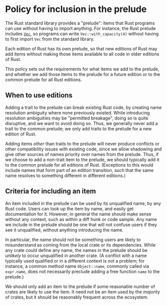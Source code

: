 Policy for inclusion in the prelude
===================================

The Rust standard library provides a "prelude": items that Rust programs can
use without having to import anything. For instance, the Rust prelude includes
[`Vec`](https://doc.rust-lang.org/std/vec/struct.Vec.html), so programs can
write `Vec::with_capacity(4)` without having to first import `Vec` from the
standard library.

Each edition of Rust has its own prelude, so that new editions of Rust may add
items without making those items available to all code in older editions of
Rust.

This policy sets out the requirements for what items we add to the prelude, and
whether we add those items to the prelude for a future edition or to the common
prelude for all Rust editions.

When to use editions
--------------------

Adding a trait to the prelude can break existing Rust code, by creating name
resolution ambiguity where none previously existed. While introducing
resolution ambiguities may be "permitted breakage", doing so is quite
disruptive, and we want to avoid doing so. Thus, we generally never add a trait
to the common prelude; we only add traits to the prelude for a new edition of
Rust.

Adding items *other* than traits to the prelude will never produce conflicts or
other compatibility issues with existing code, since we allow shadowing and
give other sources of names priority over names from the prelude. Thus, if we
choose to add a non-trait item to the prelude, we should typically add it to
the common prelude for all editions of Rust. (Exceptions to this would include
names that form part of an edition transition, such that the same name resolves
to something different in different editions.)

Criteria for including an item
------------------------------

An item included in the prelude can be used by its unqualified name, by any
Rust code. Users can look up the item by name, and easily get documentation for
it. However, in general the name should make sense without any context, such as
within a diff hunk or code sample. Any name we include in the prelude should be
one that will not confuse users if they see it unqualified, without anything
introducing the name.

In particular, the name should not be something users are likely to
misunderstand as coming from the local crate or its dependencies. While any
crate *could* define any name, the names in the prelude should be *unlikely* to
occur unqualified in another crate. (A conflict with a name typically used
qualified or in a different context is not a problem; for instance, a common
method name `Object::name`, commonly called via `expr.name`, does not
necessarily preclude adding a free function `name` to the prelude.)

We should only add an item to the prelude if some reasonable number of crates
are likely to use the item. It need not be an item used by the *majority* of
crates, but it should be reasonably frequent across the ecosystem.
